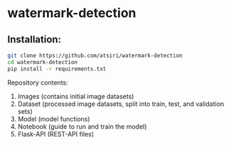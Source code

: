 # watermark-detection

## Installation:

```bash
git clone https://github.com/atsiri/watermark-detection
cd watermark-detection
pip install -r requirements.txt
```

Repository contents:
1. Images (contains initial image datasets)
2. Dataset (processed image datasets, split into train, test, and validation sets)
3. Model (model functions)
4. Notebook (guide to run and train the model)
5. Flask-API (REST-API files)
